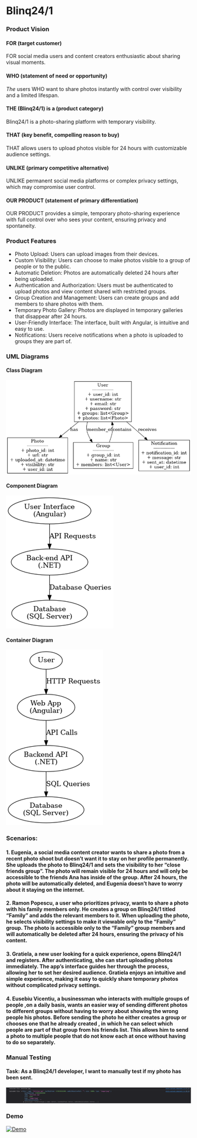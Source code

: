 # **Blinq24/1**
### Product Vision
#### FOR (target customer)
FOR social media users and content creators enthusiastic about sharing visual moments.

#### WHO (statement of need or opportunity)
*The* users WHO want to share photos instantly with control over visibility and a limited lifespan.

#### THE (Blinq24/1) is a (product category)
Blinq24/1 is a photo-sharing platform with temporary visibility.

#### THAT (key benefit, compelling reason to buy)
THAT allows users to upload photos visible for 24 hours with customizable audience settings.

#### UNLIKE (primary competitive alternative)
UNLIKE permanent social media platforms or complex privacy settings, which may compromise user control.

#### OUR PRODUCT (statement of primary differentiation)
OUR PRODUCT provides a simple, temporary photo-sharing experience with full control over who sees your content, ensuring privacy and spontaneity.

### Product Features
- Photo Upload: Users can upload images from their devices.
- Custom Visibility: Users can choose to make photos visible to a group of people or to the public.
- Automatic Deletion: Photos are automatically deleted 24 hours after being uploaded.
- Authentication and Authorization: Users must be authenticated to upload photos and view content shared with restricted groups.
- Group Creation and Management: Users can create groups and add members to share photos with them.
- Temporary Photo Gallery: Photos are displayed in temporary galleries that disappear after 24 hours.
- User-Friendly Interface: The interface, built with Angular, is intuitive and easy to use.
- Notifications: Users receive notifications when a photo is uploaded to groups they are part of.

### UML Diagrams
#### Class Diagram
![Class Diagram](images/class_diagram.png)
#### Component Diagram
![Component Diagram](images/component_diagram.png)
#### Container Diagram
![Container Diagram](images/container_diagram.png)

### Scenarios:
#### 1. Eugenia, a social media content creator wants to share a photo from a recent photo shoot but doesn’t want it to stay on her profile permanently. She uploads the photo to Blinq24/1 and sets the visibility to her “close friends group”. The photo will remain visible for 24 hours and will only be accessible to the friends Ana has inside of the group. After 24 hours, the photo will be automatically deleted, and Eugenia doesn’t have to worry about it staying on the internet.
#### 2. Ramon Popescu, a user who prioritizes privacy, wants to share a photo with his family members only. He creates a group on Blinq24/1 titled “Family” and adds the relevant members to it. When uploading the photo, he selects visibility settings to make it viewable only to the “Family” group. The photo is accessible only to the “Family” group members and will automatically be deleted after 24 hours, ensuring the privacy of his content.
#### 3. Gratiela, a new user looking for a quick experience, opens Blinq24/1 and registers. After authenticating, she can start uploading photos immediately. The app’s interface guides her through the process, allowing her to set her desired audience. Gratiela enjoys an intuitive and simple experience, making it easy to quickly share temporary photos without complicated privacy settings.
#### 4.	Eusebiu Vicentiu, a businessman who interacts with multiple groups of people ,on a daily basis, wants an easier way of sending different photos to different groups without having to worry about showing the wrong people his photos. Before sending the photo he either creates a group or chooses one that he already created , in which he can select which people are part of that group from his friends list. This allows him to send a photo to multiple people that do not know each at once without having to do so separately.


### Manual Testing
#### Task: As a Blinq24/1 developer, I want to manually test if my photo has been sent.
![Photo Upload](images/photo_upload.png)

### Demo
[![Demo](https://img.youtube.com/vi/8s--Spr9I40/0.jpg)](https://www.youtube.com/watch?v=8s--Spr9I40)
